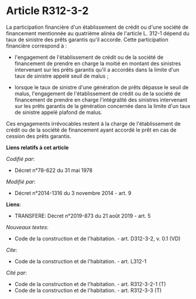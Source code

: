 # Article R312-3-2

La participation financière d'un établissement de crédit ou d'une société de financement mentionnée au quatrième alinéa de
l'article L. 312-1 dépend du taux de sinistre des prêts garantis qu'il accorde. Cette participation financière correspond à :

- l'engagement de l'établissement de crédit ou de la société de financement de prendre en charge la moitié en montant des
sinistres intervenant sur les prêts garantis qu'il a accordés dans la limite d'un taux de sinistre appelé seuil de malus ;

- lorsque le taux de sinistre d'une génération de prêts dépasse le seuil de malus, l'engagement de l'établissement de crédit
ou de la société de financement de prendre en charge l'intégralité des sinistres intervenant sur les prêts garantis de la
génération concernée dans la limite d'un taux de sinistre appelé plafond de malus. 

Ces engagements irrévocables restent à la charge de l'établissement de crédit ou de la société de financement ayant accordé
le prêt en cas de cession des prêts garantis.

**Liens relatifs à cet article**

_Codifié par_:

  - Décret n°78-622 du 31 mai 1978

_Modifié par_:

  - Décret n°2014-1316 du 3 novembre 2014 - art. 9

**Liens**:

  - TRANSFERE: Décret n°2019-873 du 21 août 2019 - art. 5

_Nouveaux textes_:

  - Code de la construction et de l'habitation. - art. D312-3-2, v. 0.1 (VD)

_Cite_:

  - Code de la construction et de l'habitation. - art. L312-1

_Cité par_:

  - Code de la construction et de l'habitation. - art. R312-3-2-1 (T)
  - Code de la construction et de l'habitation. - art. R312-3-3 (T)
